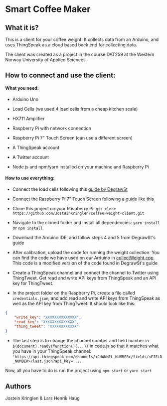 # Smart Coffee Maker

## What it is?
This is a client for your coffee weight. It collects data from an Arduino, and uses ThingSpeak as a cloud based
back end for collecting data.

The client was created as a project in the course DAT259 at the Western Norway University
of Applied Sciences.


## How to connect and use the client:

#### What you need:
* Arduino Uno

* Load Cells (we used 4 load cells from a cheap kitchen scale)
* HX711 Amplifier
* Raspberry Pi with network connection
* Raspberry Pi 7" Touch Screen (can use a different screen)
* A ThingSpeak account
* A Twitter account
* Node.js and npm/yarn installed on your machine and Raspberry Pi 

#### How to use everything:
* Connect the load cells following this [guide by DegrawSt](http://www.instructables.com/id/Arduino-Bathroom-Scale-With-50-Kg-Load-Cells-and-H/)

* Connect the Raspberry Pi 7" Touch Screen following a [guide like this](https://thepihut.com/blogs/raspberry-pi-tutorials/45295044-raspberry-pi-7-touch-screen-assembly-guide)

* Clone this project on your Raspberry Pi: `git clone https://github.com/JosteinKringlen/coffee-weight-client.git`

* Navigate to the cloned folder and install all dependencies: `yarn install` 
or `npm install`

* Download the Arduino IDE, and follow steps 4 and 5 from DegrawSt's guide

* After calibration, upload the code for running the weight collection. You can find the code we have used on our 
Arduino in [collectWeight.cpp](/ArduinoCode/collectWeight.cpp). This code is a modified
version of the code found in DegrawSt's guide

* Create a ThingSpeak channel and connect the channel to Twitter using ThingTweet.
Get read and write API keys from ThingSpeak and an API key for ThingTweet.

* In the project folder on the Raspberry Pi, create a file called `credentials.json`,
and add read and write API keys from ThingSpeak as well as the API key from ThingTweet.
It should look like this: 
```json
{
    "write_key": "XXXXXXXXXXXXXX",
    "read_key": "XXXXXXXXXXXXXX",
    "thing_tweet": "XXXXXXXXXXXX"
}
```

* The last step is to change the channel number and field number in `$(document).ready(function(){...})`
in [code.js](code.js) so that it matches what you have in your ThingSpeak channel:
`'https://api.thingspeak.com/channels/<CHANNEL_NUMBER>/fields/<FIELD_NUMBER>/last.json?api_key='...` 

Now, all you have to do is run the project using `npm start` or `yarn start`



## Authors 
Jostein Kringlen & Lars Henrik Haug 
